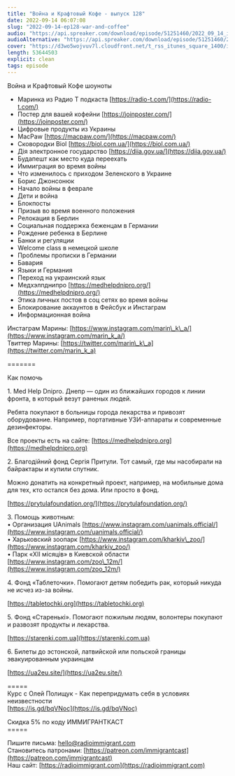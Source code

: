 ```yaml
---
title: "Война и Крафтовый Кофе - выпуск 128"
date: 2022-09-14 06:07:08
slug: "2022-09-14-ep128-war-and-coffee"
audio: "https://api.spreaker.com/download/episode/51251460/2022_09_14_icast_ep128_war_and_coffee.mp3"
audioAlternative: "https://api.spreaker.com/download/episode/51251460/2022_09_14_icast_ep128_war_and_coffee.mp3"
cover: "https://d3wo5wojvuv7l.cloudfront.net/t_rss_itunes_square_1400/images.spreaker.com/original/bf3806125688a8e9f2d838f39fb00f48.jpg"
length: 53644503
explicit: clean
tags: episode
---
```


Война и Крафтовый Кофе шоуноты  
  
* Маринка из Радио Т подкаста [https://radio-t.com/](https://radio-t.com/)  
* Постер для вашей кофейни [https://joinposter.com/](https://joinposter.com/)  
* Цифровые продукты из Украины  
* MacPaw [https://macpaw.com/](https://macpaw.com/)  
* Сковородки Biol [https://biol.com.ua/](https://biol.com.ua/)  
* Дiя электронное государство [https://diia.gov.ua/](https://diia.gov.ua/)  
* Будапешт как место куда переехать  
* Иммиграция во время войны  
* Что изменилось с приходом Зеленского в Украине  
* Борис Джонсонюк  
* Начало войны в феврале  
* Дети и война  
* Блокпосты  
* Призыв во время военного положения  
* Релокация в Берлин  
* Социальная поддержка беженцам в Германии  
* Рождение ребенка в Берлине  
* Банки и регуляции  
* Welcome class в немецкой школе  
* Проблемы прописки в Германии  
* Бавария  
* Языки и Германия  
* Переход на украинский язык  
* Медхэлпднипро [https://medhelpdnipro.org/](https://medhelpdnipro.org/)  
* Этика личных постов в соц сетях во время войны  
* Блокирование аккаунтов в Фейсбук и Инстаграм  
* Информационная война  
  
Инстаграм Марины: [https://www.instagram.com/marin\_k\_a/](https://www.instagram.com/marin_k_a/)  
Твиттер Марины: [https://twitter.com/marin\_k\_a](https://twitter.com/marin_k_a)  
  
\=======  
  
Как помочь  
  
1\. Med Help Dnipro. Днепр — один из ближайших городов к линии фронта, в который везут раненых людей.  
  
Ребята покупают в больницы города лекарства и привозят оборудование. Например, портативные УЗИ-аппараты и современные дезинфекторы.  
  
Все проекты есть на сайте: [https://medhelpdnipro.org](https://medhelpdnipro.org)  
  
2\. Благодійний фонд Сергія Притули. Тот самый, где мы насобирали на байрактары и купили спутник.  
  
Можно донатить на конкретный проект, например, на мобильные дома для тех, кто остался без дома. Или просто в фонд.  
  
[https://prytulafoundation.org/](https://prytulafoundation.org/)  
  
3\. Помощь животным:  
• Организация UAnimals [https://www.instagram.com/uanimals.official/](https://www.instagram.com/uanimals.official/)  
• Харьковский зоопарк [https://www.instagram.com/kharkiv\_zoo/](https://www.instagram.com/kharkiv_zoo/)  
• Парк «XII місяців» в Киевской области [https://www.instagram.com/zoo\_12m/](https://www.instagram.com/zoo_12m/)  
  
4\. Фонд «Таблеточки». Помогают детям победить рак, который никуда не исчез из-за войны.  
  
[https://tabletochki.org](https://tabletochki.org)  
  
5\. Фонд «Старенькі». Помогают пожилым людям, волонтеры покупают и развозят продукты и лекарства.  
  
[https://starenki.com.ua](https://starenki.com.ua)  
  
6\. Билеты до эстонской, латвийской или польской границы эвакуированным украинцам  
  
[https://ua2eu.site/](https://ua2eu.site/)  
  
\=====  
Курс с Олей Полищук - Как перепридумать себя в условиях неизвестности  
[https://is.gd/bqVNoc](https://is.gd/bqVNoc)  
  
Скидка 5% по коду ИММИГРАНТКАСТ  
\=====  
  
Пишите письма: [hello@radioimmigrant.com](mailto:hello@radioimmigrant.com)  
Становитесь патронами: [https://patreon.com/immigrantcast](https://patreon.com/immigrantcast)  
Наш сайт: [https://radioimmigrant.com](https://radioimmigrant.com)
